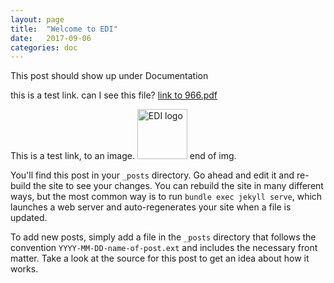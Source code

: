 ```yaml
---
layout: page
title:  "Welcome to EDI"
date:   2017-09-06
categories: doc
---
```

This post should show up under Documentation

this is a test link. can I see this file? 
<a href="{{ site.baseurl }}/files/966.pdf">link to 966.pdf</a>

This is a test link, to an image.
<img src="{{ site.baseurl }}/images/EDI-logo-svg-240.png" alt="EDI logo" height="80" width="80"/>
end of img.


You'll find this post in your `_posts` directory. Go ahead and edit it and re-build the site to see your changes. You can rebuild the site in many different ways, but the most common way is to run `bundle exec jekyll serve`, which launches a web server and auto-regenerates your site when a file is updated.

To add new posts, simply add a file in the `_posts` directory that follows the convention `YYYY-MM-DD-name-of-post.ext` and includes the necessary front matter. Take a look at the source for this post to get an idea about how it works.


